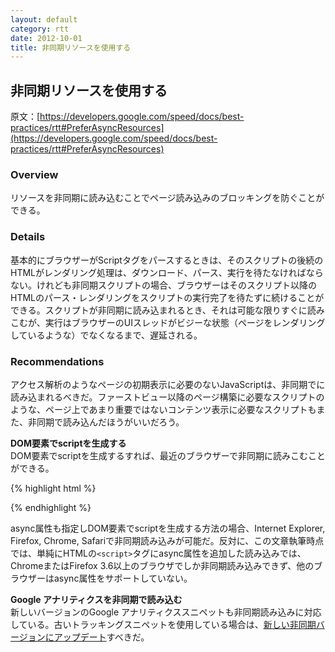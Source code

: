 ```yaml
---
layout: default
category: rtt
date: 2012-10-01
title: 非同期リソースを使用する
---
```

## 非同期リソースを使用する

原文：[https://developers.google.com/speed/docs/best-practices/rtt#PreferAsyncResources](https://developers.google.com/speed/docs/best-practices/rtt#PreferAsyncResources)

### Overview

リソースを非同期に読み込むことでページ読み込みのブロッキングを防ぐことができる。

### Details

基本的にブラウザーがScriptタグをパースするときは、そのスクリプトの後続のHTMLがレンダリング処理は、ダウンロード、パース、実行を待たなければならない。けれども非同期スクリプトの場合、ブラウザーはそのスクリプト以降のHTMLのパース・レンダリングをスクリプトの実行完了を待たずに続けることができる。スクリプトが非同期に読み込まれるとき、それは可能な限りすぐに読みこむが、実行はブラウザーのUIスレッドがビジーな状態（ページをレンダリングしているような）でなくなるまで、遅延される。

### Recommendations

アクセス解析のようなページの初期表示に必要のないJavaScriptは、非同期でに読み込まれるべきだ。ファーストビュー以降のページ構築に必要なスクリプトのような、ページ上であまり重要ではないコンテンツ表示に必要なスクリプトもまた、非同期で読み込んだほうがいいだろう。

__DOM要素でscriptを生成する __  
DOM要素でscriptを生成するすれば、最近のブラウザーで非同期に読みこむことができる。

{% highlight html %}
<script>
	var node = document.createElement('script');
	node.type = 'text/javascript';
	node.async = true;
	node.src = 'example.js';
	// Now insert the node into the DOM, perhaps using insertBefore()
</script>
{% endhighlight %}

async属性も指定しDOM要素でscriptを生成する方法の場合、Internet Explorer, Firefox, Chrome, Safariで非同期読み込みが可能だ。反対に、この文章執筆時点では、単純にHTMLの`<script>`タグにasync属性を追加した読み込みでは、ChromeまたはFirefox 3.6以上のブラウザでしか非同期読み込みできず、他のブラウザーはasync属性をサポートしていない。

__Google アナリティクスを非同期で読み込む__  
新しいバージョンのGoogle アナリティクススニペットも非同期読み込みに対応している。古いトラッキングスニペットを使用している場合は、[新しい非同期バージョンにアップデート](https://developers.google.com/analytics/devguides/collection/gajs/asyncTracking)すべきだ。

